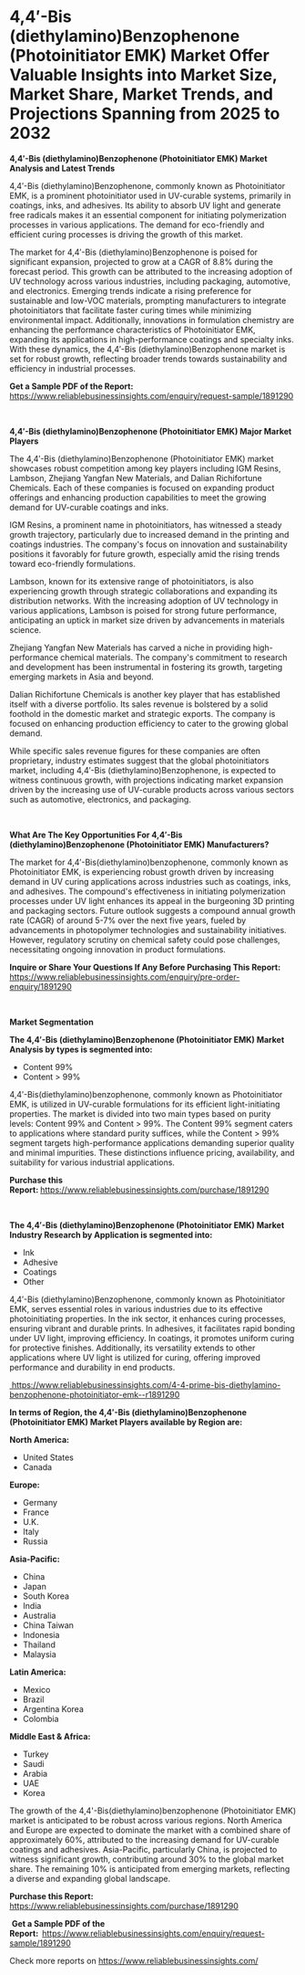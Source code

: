 <p><h1>4,4′-Bis (diethylamino)Benzophenone (Photoinitiator EMK) Market Offer Valuable Insights into Market Size, Market Share, Market Trends, and Projections Spanning from 2025 to 2032</h1></p><p><strong>4,4′-Bis (diethylamino)Benzophenone (Photoinitiator EMK) Market Analysis and Latest Trends</strong></p>
<p><p>4,4′-Bis (diethylamino)Benzophenone, commonly known as Photoinitiator EMK, is a prominent photoinitiator used in UV-curable systems, primarily in coatings, inks, and adhesives. Its ability to absorb UV light and generate free radicals makes it an essential component for initiating polymerization processes in various applications. The demand for eco-friendly and efficient curing processes is driving the growth of this market.</p><p>The market for 4,4′-Bis (diethylamino)Benzophenone is poised for significant expansion, projected to grow at a CAGR of 8.8% during the forecast period. This growth can be attributed to the increasing adoption of UV technology across various industries, including packaging, automotive, and electronics. Emerging trends indicate a rising preference for sustainable and low-VOC materials, prompting manufacturers to integrate photoinitiators that facilitate faster curing times while minimizing environmental impact. Additionally, innovations in formulation chemistry are enhancing the performance characteristics of Photoinitiator EMK, expanding its applications in high-performance coatings and specialty inks. With these dynamics, the 4,4′-Bis (diethylamino)Benzophenone market is set for robust growth, reflecting broader trends towards sustainability and efficiency in industrial processes.</p></p>
<p><strong>Get a Sample PDF of the Report:&nbsp;</strong> <a href="https://www.reliablebusinessinsights.com/enquiry/request-sample/1891290?utm_campaign=1847&utm_medium=2&utm_source=Github&utm_content=ia&utm_term=14012025&utm_id=44-bis-diethylaminobenzophenone-photoinitiator-emk">https://www.reliablebusinessinsights.com/enquiry/request-sample/1891290</a></p>
<p>&nbsp;</p>
<p><strong>4,4′-Bis (diethylamino)Benzophenone (Photoinitiator EMK) Major Market Players</strong></p>
<p><p>The 4,4′-Bis (diethylamino)Benzophenone (Photoinitiator EMK) market showcases robust competition among key players including IGM Resins, Lambson, Zhejiang Yangfan New Materials, and Dalian Richifortune Chemicals. Each of these companies is focused on expanding product offerings and enhancing production capabilities to meet the growing demand for UV-curable coatings and inks.</p><p>IGM Resins, a prominent name in photoinitiators, has witnessed a steady growth trajectory, particularly due to increased demand in the printing and coatings industries. The company's focus on innovation and sustainability positions it favorably for future growth, especially amid the rising trends toward eco-friendly formulations.</p><p>Lambson, known for its extensive range of photoinitiators, is also experiencing growth through strategic collaborations and expanding its distribution networks. With the increasing adoption of UV technology in various applications, Lambson is poised for strong future performance, anticipating an uptick in market size driven by advancements in materials science.</p><p>Zhejiang Yangfan New Materials has carved a niche in providing high-performance chemical materials. The company's commitment to research and development has been instrumental in fostering its growth, targeting emerging markets in Asia and beyond.</p><p>Dalian Richifortune Chemicals is another key player that has established itself with a diverse portfolio. Its sales revenue is bolstered by a solid foothold in the domestic market and strategic exports. The company is focused on enhancing production efficiency to cater to the growing global demand.</p><p>While specific sales revenue figures for these companies are often proprietary, industry estimates suggest that the global photoinitiators market, including 4,4′-Bis (diethylamino)Benzophenone, is expected to witness continuous growth, with projections indicating market expansion driven by the increasing use of UV-curable products across various sectors such as automotive, electronics, and packaging.</p></p>
<p>&nbsp;</p>
<p><strong>What Are The Key Opportunities For 4,4′-Bis (diethylamino)Benzophenone (Photoinitiator EMK) Manufacturers?</strong></p>
<p><p>The market for 4,4′-Bis(diethylamino)benzophenone, commonly known as Photoinitiator EMK, is experiencing robust growth driven by increasing demand in UV curing applications across industries such as coatings, inks, and adhesives. The compound's effectiveness in initiating polymerization processes under UV light enhances its appeal in the burgeoning 3D printing and packaging sectors. Future outlook suggests a compound annual growth rate (CAGR) of around 5-7% over the next five years, fueled by advancements in photopolymer technologies and sustainability initiatives. However, regulatory scrutiny on chemical safety could pose challenges, necessitating ongoing innovation in product formulations.</p></p>
<p><strong>Inquire or Share Your Questions If Any Before Purchasing This Report:</strong> <a href="https://www.reliablebusinessinsights.com/enquiry/pre-order-enquiry/1891290?utm_campaign=1847&utm_medium=2&utm_source=Github&utm_content=ia&utm_term=14012025&utm_id=44-bis-diethylaminobenzophenone-photoinitiator-emk">https://www.reliablebusinessinsights.com/enquiry/pre-order-enquiry/1891290</a></p>
<p>&nbsp;</p>
<p><strong>Market Segmentation</strong></p>
<p><strong>The 4,4′-Bis (diethylamino)Benzophenone (Photoinitiator EMK) Market Analysis by types is segmented into:</strong></p>
<p><ul><li>Content 99%</li><li>Content > 99%</li></ul></p>
<p><p>4,4′-Bis(diethylamino)benzophenone, commonly known as Photoinitiator EMK, is utilized in UV-curable formulations for its efficient light-initiating properties. The market is divided into two main types based on purity levels: Content 99% and Content > 99%. The Content 99% segment caters to applications where standard purity suffices, while the Content > 99% segment targets high-performance applications demanding superior quality and minimal impurities. These distinctions influence pricing, availability, and suitability for various industrial applications.</p></p>
<p><strong>Purchase this Report:&nbsp;</strong><a href="https://www.reliablebusinessinsights.com/purchase/1891290?utm_campaign=1847&utm_medium=2&utm_source=Github&utm_content=ia&utm_term=14012025&utm_id=44-bis-diethylaminobenzophenone-photoinitiator-emk">https://www.reliablebusinessinsights.com/purchase/1891290</a></p>
<p>&nbsp;</p>
<p><strong>The 4,4′-Bis (diethylamino)Benzophenone (Photoinitiator EMK) Market Industry Research by Application is segmented into:</strong></p>
<p><ul><li>Ink</li><li>Adhesive</li><li>Coatings</li><li>Other</li></ul></p>
<p><p>4,4′-Bis (diethylamino)Benzophenone, commonly known as Photoinitiator EMK, serves essential roles in various industries due to its effective photoinitiating properties. In the ink sector, it enhances curing processes, ensuring vibrant and durable prints. In adhesives, it facilitates rapid bonding under UV light, improving efficiency. In coatings, it promotes uniform curing for protective finishes. Additionally, its versatility extends to other applications where UV light is utilized for curing, offering improved performance and durability in end products.</p></p>
<p><a href="https://www.reliablebusinessinsights.com/4-4-prime-bis-diethylamino-benzophenone-photoinitiator-emk--r1891290?utm_campaign=1847&utm_medium=2&utm_source=Github&utm_content=ia&utm_term=14012025&utm_id=44-bis-diethylaminobenzophenone-photoinitiator-emk">&nbsp;https://www.reliablebusinessinsights.com/4-4-prime-bis-diethylamino-benzophenone-photoinitiator-emk--r1891290</a></p>
<p><strong>In terms of Region, the 4,4′-Bis (diethylamino)Benzophenone (Photoinitiator EMK) Market Players available by Region are:</strong></p>
<p>
    <p> <strong> North America: </strong>
        <ul>
            <li>United States</li>
            <li>Canada</li>
        </ul>
        </p> 
    <p> <strong> Europe: </strong>
        <ul>
            <li>Germany</li>
            <li>France</li>
            <li>U.K.</li>
            <li>Italy</li>
            <li>Russia</li>
        </ul>
        </p> 
    <p> <strong> Asia-Pacific: </strong>
        <ul>
            <li>China</li>
            <li>Japan</li>
            <li>South Korea</li>
            <li>India</li>
            <li>Australia</li>
            <li>China Taiwan</li>
            <li>Indonesia</li>
            <li>Thailand</li>
            <li>Malaysia</li>
        </ul>
        </p> 
    <p> <strong> Latin America: </strong>
        <ul>
            <li>Mexico</li>
            <li>Brazil</li>
            <li>Argentina Korea</li>
            <li>Colombia</li>
        </ul>
        </p> 
    <p> <strong> Middle East & Africa: </strong>
        <ul>
            <li>Turkey</li>
            <li>Saudi</li>
            <li>Arabia</li>
            <li>UAE</li>
            <li>Korea</li>
        </ul>
    </p>
    </p>
<p><p>The growth of the 4,4'-Bis(diethylamino)benzophenone (Photoinitiator EMK) market is anticipated to be robust across various regions. North America and Europe are expected to dominate the market with a combined share of approximately 60%, attributed to the increasing demand for UV-curable coatings and adhesives. Asia-Pacific, particularly China, is projected to witness significant growth, contributing around 30% to the global market share. The remaining 10% is anticipated from emerging markets, reflecting a diverse and expanding global landscape.</p></p>
<p><strong>Purchase this Report: </strong><a href="https://www.reliablebusinessinsights.com/purchase/1891290?utm_campaign=1847&utm_medium=2&utm_source=Github&utm_content=ia&utm_term=14012025&utm_id=44-bis-diethylaminobenzophenone-photoinitiator-emk">https://www.reliablebusinessinsights.com/purchase/1891290</a></p>
<p>&nbsp;<strong>Get a Sample PDF of the Report:&nbsp;&nbsp;</strong><a href="https://www.reliablebusinessinsights.com/enquiry/request-sample/1891290?utm_campaign=1847&utm_medium=2&utm_source=Github&utm_content=ia&utm_term=14012025&utm_id=44-bis-diethylaminobenzophenone-photoinitiator-emk">https://www.reliablebusinessinsights.com/enquiry/request-sample/1891290</a></p>
<p><strong></strong></p>
<p>Check more reports on <a href="https://www.reliablebusinessinsights.com/?utm_campaign=1847&utm_medium=2&utm_source=Github&utm_content=ia&utm_term=14012025&utm_id=44-bis-diethylaminobenzophenone-photoinitiator-emk">https://www.reliablebusinessinsights.com/</a></p>